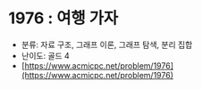 # 1976 : 여행 가자

- 분류: 자료 구조, 그래프 이론, 그래프 탐색, 분리 집합
- 난이도: 골드 4
- [https://www.acmicpc.net/problem/1976](https://www.acmicpc.net/problem/1976)

